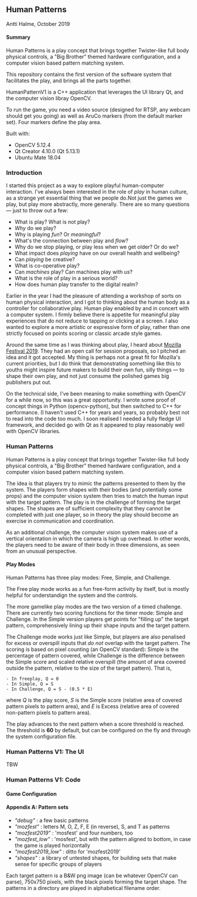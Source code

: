 ## Human Patterns

Antti Halme, October 2019

#### Summary

Human Patterns is a play concept that brings together Twister-like full body physical controls, a "Big Brother" themed hardware configuration, and a computer vision based pattern matching system.

This repository contains the first version of the software system that facilitates the play, and brings all the parts together.

HumanPatternV1 is a C++ application that leverages the UI library Qt, and the computer vision libray OpenCV.

To run the game, you need a video source (designed for RTSP, any webcam should get you going) as well as AruCo markers (from the default marker set). Four markers define the play area.

Built with:

- OpenCV 5.12.4
- Qt Creator 4.10.0 (Qt 5.13.1)
- Ubuntu Mate 18.04

### Introduction

I started this project as a way to explore playful human-computer interaction. I've always been interested in the role of *play* in human culture, as a strange yet essential thing that we people do.Not just the games we play, but play more abstractly, more generally. There are so many questions — just to throw out a few:

- What is play? What is not play?
- *Why* do we play?
- Why is playing *fun*? Or *meaningful*?
- What's the connection between play and *flow*?
- Why do we stop playing, or play less when we get older? Or do we?
- What impact does *playing* have on our overall health and wellbeing?
- Can *playing* be creative?
- What is co-operative play?
- Can *machines* play? Can machines play with *us*?
- What is the role of play in a serious world?
- How does human play transfer to the digital realm?

Earlier in the year I had the pleasure of attending a workshop of sorts on human physical interaction, and I got to thinking about the human body as a controller for collaborative play. Human play enabled by and in concert with a computer system. I firmly believe there is appetite for meaningful play experiences that do not reduce to tapping or clicking at a screen. I also wanted to explore a more artistic or expressive form of play, rather than one strictly focused on points scoring or classic arcade style games.

Around the same time as I was thinking about play, I heard about [Mozilla Festival 2019](https://www.mozillafestival.org/en/). They had an open call for session proposals, so I pitched an idea and it got accepted. My thing is perhaps not a great fit for Mozilla's current priorities, but I do think that demonstrating something like this to youths might inspire future makers to build their own fun, silly things — to shape their own play, and not just consume the polished games big publishers put out.

On the technical side, I've been meaning to make something with OpenCV for a while now, so this was a great opportunity. I wrote some proof of concept things in Python (opencv-python), but then switched to C++ for performance. (I haven't used C++ for years and years, so probably best not to read into the code too much. I soon realised I needed a fully fledge UI framework, and decided go with Qt as it appeared to play reasonably well with OpenCV libraries.

### Human Patterns

Human Patterns is a play concept that brings together Twister-like full body physical controls, a "Big Brother" themed hardware configuration, and a computer vision based pattern matching system.

The idea is that players try to mimic the patterns presented to them by the system. The players form shapes with their bodies (and potentially some props) and the computer vision system then tries to match the human input with the target pattern. The play is in the challenge of forming the target shapes. The shapes are of sufficient complexity that they cannot be completed with just one player, so in theory the play should become an exercise in communication and coordination.

As an additional challenge, the computer vision system makes use of a vertical orientation in which the camera is high up overhead. In other words, the players need to be aware of their body in three dimensions, as seen from an unusual perspective.

#### Play Modes

Human Patterns has three play modes: Free, Simple, and Challenge.

The Free play mode works as a fun free-form activity by itself, but is mostly helpful for understandign the system and the controls. 

The more gamelike play modes are the two version of a timed challenge. There are currently two scoring functions for the timer mode: Simple and Challenge. In the Simple version players get points for "filling up" the target pattern, comprehensively lining up their shape inputs and the target pattern.

The Challenge mode works just like Simple, but players are also penalised for excess or overspill inputs that *do not* overlap with the target pattern. The scoring is based on pixel counting (an OpenCV standard): Simple is the percentage of pattern covered, while Challenge is the difference between the Simple score and scaled relative overspill (the amount of area covered outside the pattern, relative to the size of the target pattern). That is,

	- In freeplay, Q = 0
	- In Simple, Q = S
	- In Challenge, Q = S - (0.5 * E)

where *Q* is the play score, *S* is the Simple score (relative area of covered pattern pixels to pattern area), and *E* is Excess (relative area of covered non-pattern pixels to pattern area).

The play advances to the next pattern when a score threshold is reached. The threshold is **60** by default, but can be configured on the fly and through the system configuration file.


### Human Patterns V1: The UI 

TBW

### Human Patterns V1: Code

#### Game Configuration


#### Appendix A: Pattern sets

 - *"debug"* : a few basic patterns
 - *"mozfest"* : letters M, O, Z, F, E (in reverse), S, and T as patterns
 - *"mozfest2019"* : 'mosfest' and four numbers, too
 - *"mozfest_low"* : 'mosfest', but with the pattern aligned to bottom, in case the game is played horizontally
 - *"mozfest2019_low"* : ditto for 'mozfest2019'
 - *"shapes"* : a library of untested shapes, for building sets that make sense for specific groups of players
 
Each target pattern is a B&W png image (can be whatever OpenCV can parse), 750x750 pixels, with the black pixels forming the target shape. The patterns in a directory are played in alphabetical filename order.
